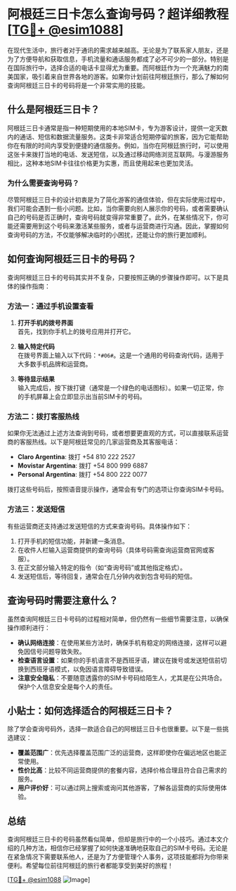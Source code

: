 # 阿根廷三日卡怎么查询号码？超详细教程[[TG💪+ @esim1088](https://t.me/s/esim1088)]

在现代生活中，旅行者对于通讯的需求越来越高。无论是为了联系家人朋友，还是为了方便导航和获取信息，手机流量和通话服务都成了必不可少的一部分。特别是在国际旅行中，选择合适的电话卡显得尤为重要。而阿根廷作为一个充满魅力的南美国家，吸引着来自世界各地的游客。如果你计划前往阿根廷旅行，那么了解如何查询阿根廷三日卡的号码将是一个非常实用的技能。

## 什么是阿根廷三日卡？

阿根廷三日卡通常是指一种短期使用的本地SIM卡，专为游客设计，提供一定天数内的通话、短信和数据流量服务。这类卡非常适合短期停留的旅客，因为它能帮助你在有限的时间内享受到便捷的通信服务。例如，当你在阿根廷旅行时，可以使用这张卡来拨打当地的电话、发送短信，以及通过移动网络浏览互联网。与漫游服务相比，这种本地SIM卡往往价格更为实惠，而且使用起来也更加灵活。

### 为什么需要查询号码？

尽管阿根廷三日卡的设计初衷是为了简化游客的通信体验，但在实际使用过程中，我们可能会遇到一些小问题。比如，当你需要向别人展示你的号码，或者需要确认自己的号码是否正确时，查询号码就变得非常重要了。此外，在某些情况下，你可能还需要用到这个号码来激活某些服务，或者与运营商进行沟通。因此，掌握如何查询号码的方法，不仅能够解决临时的小困扰，还能让你的旅行更加顺利。

## 如何查询阿根廷三日卡的号码？

查询阿根廷三日卡的号码其实并不复杂，只要按照正确的步骤操作即可。以下是具体的操作指南：

### 方法一：通过手机设置查看

1. **打开手机的拨号界面**  
   首先，找到你手机上的拨号应用并打开它。

2. **输入特定代码**  
   在拨号界面上输入以下代码：`*#06#`。这是一个通用的号码查询代码，适用于大多数手机品牌和运营商。

3. **等待显示结果**  
   输入完成后，按下拨打键（通常是一个绿色的电话图标）。如果一切正常，你的手机屏幕上会立即显示出当前SIM卡的号码。

### 方法二：拨打客服热线

如果你无法通过上述方法查询到号码，或者想要更直观的方式，可以直接联系运营商的客服热线。以下是阿根廷常见的几家运营商及其客服电话：

- **Claro Argentina**: 拨打 +54 810 222 2527  
- **Movistar Argentina**: 拨打 +54 800 999 6887  
- **Personal Argentina**: 拨打 +54 800 222 0077  

拨打这些号码后，按照语音提示操作，通常会有专门的选项让你查询SIM卡号码。

### 方法三：发送短信

有些运营商还支持通过发送短信的方式来查询号码。具体操作如下：

1. 打开手机的短信功能，并新建一条消息。
2. 在收件人栏输入运营商提供的查询号码（具体号码需查询运营商官网或客服）。
3. 在正文部分输入特定的指令（如“查询号码”或其他指定格式）。
4. 发送短信后，等待回复，通常会在几分钟内收到包含号码的短信。

## 查询号码时需要注意什么？

虽然查询阿根廷三日卡号码的过程相对简单，但仍然有一些细节需要注意，以确保操作顺利进行：

- **确认网络连接**：在使用某些方法时，确保手机有稳定的网络连接，这样可以避免因信号问题导致失败。
- **检查语言设置**：如果你的手机语言不是西班牙语，建议在拨号或发送短信前切换到西班牙语模式，以免因语言障碍导致错误。
- **注意安全隐私**：不要随意透露你的SIM卡号码给陌生人，尤其是在公共场合。保护个人信息安全是每个人的责任。

## 小贴士：如何选择适合的阿根廷三日卡？

除了学会查询号码外，选择一款适合自己的阿根廷三日卡也很重要。以下是一些挑选建议：

- **覆盖范围广**：优先选择覆盖范围广泛的运营商，这样即使你在偏远地区也能正常使用。
- **性价比高**：比较不同运营商提供的套餐内容，选择价格合理且符合自己需求的服务。
- **用户评价好**：可以通过网上搜索或询问其他游客，了解各运营商的实际使用体验。

## 总结

查询阿根廷三日卡的号码虽然看似简单，但却是旅行中的一个小技巧。通过本文介绍的几种方法，相信你已经掌握了如何快速准确地获取自己的SIM卡号码。无论是在紧急情况下需要联系他人，还是为了方便管理个人事务，这项技能都将为你带来便利。希望每位前往阿根廷的旅行者都能享受到美好的旅程！

[[TG💪+ @esim1088](https://t.me/s/esim1088) ![Image](https://i.postimg.cc/4NQfJmqS/Snipaste-2025-05-13-00-14-12.png)]